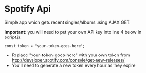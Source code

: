 # Spotify Api
Simple app which gets recent singles/albums using AJAX GET.

**Important**: you will need to put your own API key into line 4 below in script.js:
```
const token = "your-token-goes-here";
```

- Replace "your-token-goes-here" with your own token from http://developer.spotify.com/console/get-new-releases/
- You'll need to generate a new token every hour as they expire
